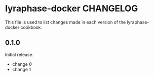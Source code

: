 # lyraphase-docker CHANGELOG

This file is used to list changes made in each version of the lyraphase-docker cookbook.

## 0.1.0

Initial release.

- change 0
- change 1
